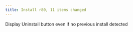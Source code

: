 ```yaml
---
title: Install r80, 11 items changed
---
```


Display Uninstall button even if no previous install detected
